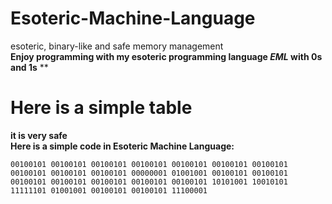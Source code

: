 # Esoteric-Machine-Language
esoteric, binary-like and safe memory management<br>
**Enjoy programming with my esoteric programming language *EML* with 0s and 1s**
**
<br>
# Here is a simple table
**it is very safe** <br>
**Here is a simple code in Esoteric Machine Language:**
```EML <br>
00100101 00100101 00100101 00100101 00100101 00100101 00100101 00100101 00100101 00100101 00000001 01001001 00100101 00100101 00100101 00100101 00100101 00100101 00100101 10101001 10010101 11111101 01001001 00100101 00100101 11100001
```

